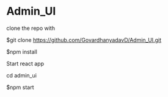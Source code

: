# Admin_UI
clone the repo with

$git clone https://github.com/GovardhanyadavD/Admin_UI.git


$npm install

Start react app

cd admin_ui

$npm start




